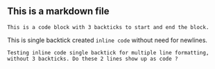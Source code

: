 ## This is a markdown file

```
This is a code block with 3 backticks to start and end the block.
```

This is single backtick created `inline code`  without need for newlines.

`Testing inline code single backtick for multiple line
formatting, without 3 backticks. Do these 2 lines show up as code ?
`
